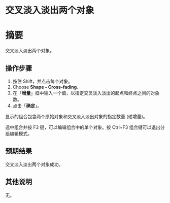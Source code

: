 # 交叉淡入淡出两个对象

# 摘要

交叉淡入淡出两个对象。

## 操作步骤

1. 按住 Shift，并点击每个对象。
2. Choose **Shape - Cross-fading**.
3. 在「**增量**」框中输入一个值，以指定交叉淡入淡出的起点和终点之间的对象数。
4. 点击「**确定**」。

显示的组合包含两个原始对象和交叉淡入淡出对象的指定数量 (递增量)。

选中组合并按 F3 键，可以编辑组合中的单个对象。按 Ctrl+F3 组合键可以退出分组编辑模式。

## 预期结果

交叉淡入淡出两个对象成功。

## 其他说明

无。
